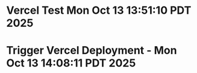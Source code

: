 # Vercel Test Mon Oct 13 13:51:10 PDT 2025
# Trigger Vercel Deployment - Mon Oct 13 14:08:11 PDT 2025

